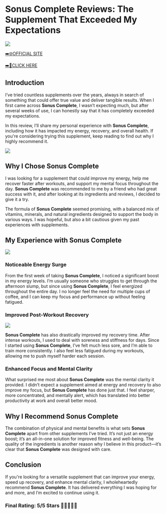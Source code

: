 # **Sonus Complete Reviews**: The Supplement That Exceeded My Expectations

[![](https://static.vecteezy.com/system/resources/thumbnails/019/896/014/small/buy-now-gradient-button-with-cart-symbol-buy-now-illustration-png.png)](https://edetoop.top/lander/sugarpreland-1/sonuscomplete.html) 

[➡️🌐OFFICIAL SITE](https://edetoop.top/lander/sugarpreland-1/sonuscomplete.html) 

[➡️🔗CLICK HERE](https://edetoop.top/lander/sugarpreland-1/sonuscomplete.html) 


## Introduction

I’ve tried countless supplements over the years, always in search of something that could offer true value and deliver tangible results. When I first came across **Sonus Complete**, I wasn’t expecting much, but after several weeks of use, I can honestly say that it has completely exceeded my expectations.

In this review, I’ll share my personal experience with **Sonus Complete**, including how it has impacted my energy, recovery, and overall health. If you're considering trying this supplement, keep reading to find out why I highly recommend it.

[![](https://wallpapers.com/images/hd/red-order-now-button-udg4jcj4arvn8b0n-2.png)](https://edetoop.top/lander/sugarpreland-1/sonuscomplete.html)  

## Why I Chose **Sonus Complete**

I was looking for a supplement that could improve my energy, help me recover faster after workouts, and support my mental focus throughout the day. **Sonus Complete** was recommended to me by a friend who had great success with it, and after looking at its ingredients and reviews, I decided to give it a try.

The formula of **Sonus Complete** seemed promising, with a balanced mix of vitamins, minerals, and natural ingredients designed to support the body in various ways. I was hopeful, but also a bit cautious given my past experiences with supplements.

## My Experience with **Sonus Complete**

[![](https://static.vecteezy.com/system/resources/thumbnails/019/896/014/small/buy-now-gradient-button-with-cart-symbol-buy-now-illustration-png.png)](https://edetoop.top/lander/sugarpreland-1/sonuscomplete.html)

### Noticeable Energy Surge

From the first week of taking **Sonus Complete**, I noticed a significant boost in my energy levels. I’m usually someone who struggles to get through the afternoon slump, but since using **Sonus Complete**, I feel energized throughout the entire day. I no longer feel the need for multiple cups of coffee, and I can keep my focus and performance up without feeling fatigued.

### Improved Post-Workout Recovery

[![](https://wallpapers.com/images/hd/red-order-now-button-udg4jcj4arvn8b0n-2.png)](https://edetoop.top/lander/sugarpreland-1/sonuscomplete.html)  

**Sonus Complete** has also drastically improved my recovery time. After intense workouts, I used to deal with soreness and stiffness for days. Since I started using **Sonus Complete**, I’ve felt much less sore, and I’m able to train more consistently. I also feel less fatigued during my workouts, allowing me to push myself harder each session.

### Enhanced Focus and Mental Clarity

What surprised me most about **Sonus Complete** was the mental clarity it provided. I didn’t expect a supplement aimed at energy and recovery to also improve my focus, but **Sonus Complete** has done just that. I feel sharper, more concentrated, and mentally alert, which has translated into better productivity at work and overall better mood.

## Why I Recommend **Sonus Complete**

The combination of physical and mental benefits is what sets **Sonus Complete** apart from other supplements I’ve tried. It’s not just an energy boost; it’s an all-in-one solution for improved fitness and well-being. The quality of the ingredients is another reason why I believe in this product—it’s clear that **Sonus Complete** was designed with care.

## Conclusion

If you're looking for a versatile supplement that can improve your energy, speed up recovery, and enhance mental clarity, I wholeheartedly recommend **Sonus Complete**. It has delivered everything I was hoping for and more, and I’m excited to continue using it.

### Final Rating: 5/5 Stars 🌟🌟🌟🌟🌟
